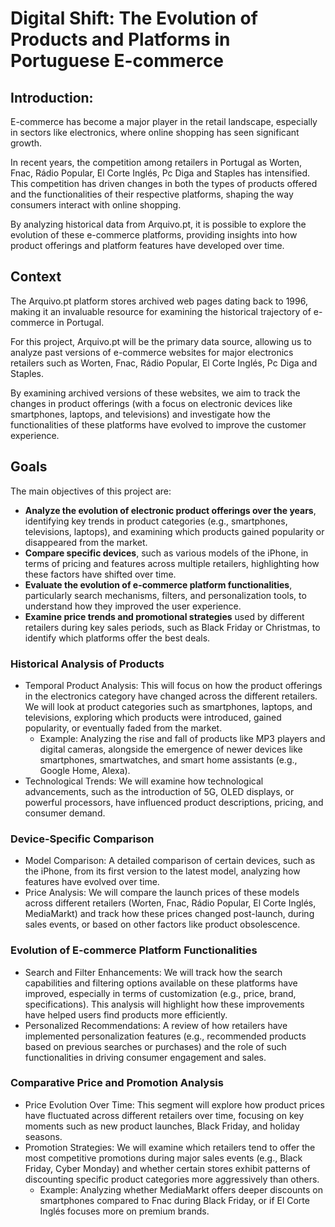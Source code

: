 
# Digital Shift: The Evolution of Products and Platforms in Portuguese E-commerce

## Introduction:

E-commerce has become a major player in the retail landscape, especially in sectors like electronics, where online shopping has seen significant growth.

In recent years, the competition among retailers in Portugal as Worten, Fnac, Rádio Popular, El Corte Inglés, Pc Diga and Staples has intensified. This competition has driven changes in both the types of products offered and the functionalities of their respective platforms, shaping the way consumers interact with online shopping.

By analyzing historical data from Arquivo.pt, it is possible to explore the evolution of these e-commerce platforms, providing insights into how product offerings and platform features have developed over time.

## Context

The Arquivo.pt platform stores archived web pages dating back to 1996, making it an invaluable resource for examining the historical trajectory of e-commerce in Portugal.

For this project, Arquivo.pt will be the primary data source, allowing us to analyze past versions of e-commerce websites for major electronics retailers such as Worten, Fnac, Rádio Popular, El Corte Inglés, Pc Diga and Staples.

By examining archived versions of these websites, we aim to track the changes in product offerings (with a focus on electronic devices like smartphones, laptops, and televisions) and investigate how the functionalities of these platforms have evolved to improve the customer experience.

## Goals

The main objectives of this project are:

- **Analyze the evolution of electronic product offerings over the years**, identifying key trends in product categories (e.g., smartphones, televisions, laptops), and examining which products gained popularity or disappeared from the market.
- **Compare specific devices**, such as various models of the iPhone, in terms of pricing and features across multiple retailers, highlighting how these factors have shifted over time.
- **Evaluate the evolution of e-commerce platform functionalities**, particularly search mechanisms, filters, and personalization tools, to understand how they improved the user experience.
- **Examine price trends and promotional strategies** used by different retailers during key sales periods, such as Black Friday or Christmas, to identify which platforms offer the best deals.

### Historical Analysis of Products

- Temporal Product Analysis: This will focus on how the product offerings in the electronics category have changed across the different retailers. We will look at product categories such as smartphones, laptops, and televisions, exploring which products were introduced, gained popularity, or eventually faded from the market.
  - Example: Analyzing the rise and fall of products like MP3 players and digital cameras, alongside the emergence of newer devices like smartphones, smartwatches, and smart home assistants (e.g., Google Home, Alexa).
- Technological Trends: We will examine how technological advancements, such as the introduction of 5G, OLED displays, or powerful processors, have influenced product descriptions, pricing, and consumer demand.

### Device-Specific Comparison

- Model Comparison: A detailed comparison of certain devices, such as the iPhone, from its first version to the latest model, analyzing how features have evolved over time.
- Price Analysis: We will compare the launch prices of these models across different retailers (Worten, Fnac, Rádio Popular, El Corte Inglés, MediaMarkt) and track how these prices changed post-launch, during sales events, or based on other factors like product obsolescence.

### Evolution of E-commerce Platform Functionalities

- Search and Filter Enhancements: We will track how the search capabilities and filtering options available on these platforms have improved, especially in terms of customization (e.g., price, brand, specifications). This analysis will highlight how these improvements have helped users find products more efficiently.
- Personalized Recommendations: A review of how retailers have implemented personalization features (e.g., recommended products based on previous searches or purchases) and the role of such functionalities in driving consumer engagement and sales.

### Comparative Price and Promotion Analysis

- Price Evolution Over Time: This segment will explore how product prices have fluctuated across different retailers over time, focusing on key moments such as new product launches, Black Friday, and holiday seasons.
- Promotion Strategies: We will examine which retailers tend to offer the most competitive promotions during major sales events (e.g., Black Friday, Cyber Monday) and whether certain stores exhibit patterns of discounting specific product categories more aggressively than others.
  - Example: Analyzing whether MediaMarkt offers deeper discounts on smartphones compared to Fnac during Black Friday, or if El Corte Inglés focuses more on premium brands.
